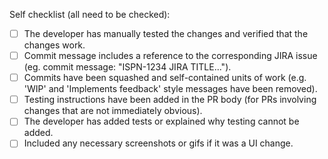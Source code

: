 <!--- If this is a non-code change, this template is not required; reference any issues or top-level descriptions as needed -->
<!--- All code change PRs should relate to an issue, reference it here; see example below -->
<!--- Closes: #123 -->

Self checklist (all need to be checked):
- [ ] The developer has manually tested the changes and verified that the changes work.
- [ ] Commit message includes a reference to the corresponding JIRA issue (eg. commit message: "ISPN-1234 JIRA TITLE...").
- [ ] Commits have been squashed and self-contained units of work (e.g. 'WIP' and 'Implements feedback' style messages have been removed).
- [ ] Testing instructions have been added in the PR body (for PRs involving changes that are not immediately obvious).
- [ ] The developer has added tests or explained why testing cannot be added.
- [ ] Included any necessary screenshots or gifs if it was a UI change.
